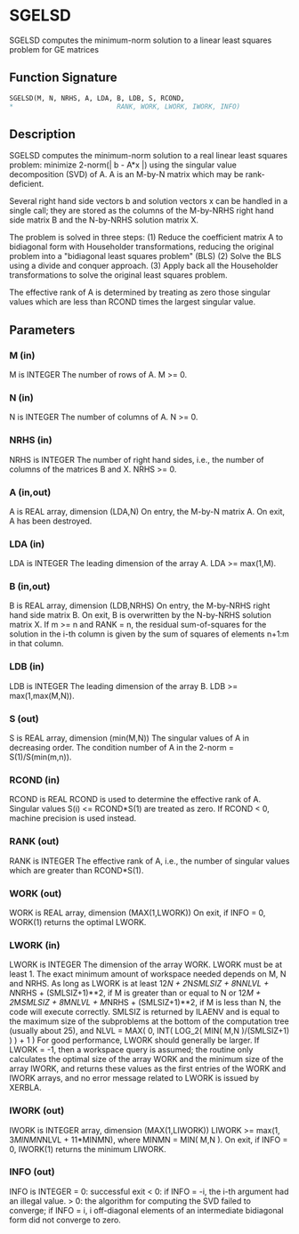 # SGELSD

SGELSD computes the minimum-norm solution to a linear least squares problem for GE matrices

## Function Signature

```fortran
SGELSD(M, N, NRHS, A, LDA, B, LDB, S, RCOND,
*                          RANK, WORK, LWORK, IWORK, INFO)
```

## Description


 SGELSD computes the minimum-norm solution to a real linear least
 squares problem:
     minimize 2-norm(| b - A*x |)
 using the singular value decomposition (SVD) of A. A is an M-by-N
 matrix which may be rank-deficient.

 Several right hand side vectors b and solution vectors x can be
 handled in a single call; they are stored as the columns of the
 M-by-NRHS right hand side matrix B and the N-by-NRHS solution
 matrix X.

 The problem is solved in three steps:
 (1) Reduce the coefficient matrix A to bidiagonal form with
     Householder transformations, reducing the original problem
     into a "bidiagonal least squares problem" (BLS)
 (2) Solve the BLS using a divide and conquer approach.
 (3) Apply back all the Householder transformations to solve
     the original least squares problem.

 The effective rank of A is determined by treating as zero those
 singular values which are less than RCOND times the largest singular
 value.


## Parameters

### M (in)

M is INTEGER The number of rows of A. M >= 0.

### N (in)

N is INTEGER The number of columns of A. N >= 0.

### NRHS (in)

NRHS is INTEGER The number of right hand sides, i.e., the number of columns of the matrices B and X. NRHS >= 0.

### A (in,out)

A is REAL array, dimension (LDA,N) On entry, the M-by-N matrix A. On exit, A has been destroyed.

### LDA (in)

LDA is INTEGER The leading dimension of the array A. LDA >= max(1,M).

### B (in,out)

B is REAL array, dimension (LDB,NRHS) On entry, the M-by-NRHS right hand side matrix B. On exit, B is overwritten by the N-by-NRHS solution matrix X. If m >= n and RANK = n, the residual sum-of-squares for the solution in the i-th column is given by the sum of squares of elements n+1:m in that column.

### LDB (in)

LDB is INTEGER The leading dimension of the array B. LDB >= max(1,max(M,N)).

### S (out)

S is REAL array, dimension (min(M,N)) The singular values of A in decreasing order. The condition number of A in the 2-norm = S(1)/S(min(m,n)).

### RCOND (in)

RCOND is REAL RCOND is used to determine the effective rank of A. Singular values S(i) <= RCOND*S(1) are treated as zero. If RCOND < 0, machine precision is used instead.

### RANK (out)

RANK is INTEGER The effective rank of A, i.e., the number of singular values which are greater than RCOND*S(1).

### WORK (out)

WORK is REAL array, dimension (MAX(1,LWORK)) On exit, if INFO = 0, WORK(1) returns the optimal LWORK.

### LWORK (in)

LWORK is INTEGER The dimension of the array WORK. LWORK must be at least 1. The exact minimum amount of workspace needed depends on M, N and NRHS. As long as LWORK is at least 12*N + 2*N*SMLSIZ + 8*N*NLVL + N*NRHS + (SMLSIZ+1)**2, if M is greater than or equal to N or 12*M + 2*M*SMLSIZ + 8*M*NLVL + M*NRHS + (SMLSIZ+1)**2, if M is less than N, the code will execute correctly. SMLSIZ is returned by ILAENV and is equal to the maximum size of the subproblems at the bottom of the computation tree (usually about 25), and NLVL = MAX( 0, INT( LOG_2( MIN( M,N )/(SMLSIZ+1) ) ) + 1 ) For good performance, LWORK should generally be larger. If LWORK = -1, then a workspace query is assumed; the routine only calculates the optimal size of the array WORK and the minimum size of the array IWORK, and returns these values as the first entries of the WORK and IWORK arrays, and no error message related to LWORK is issued by XERBLA.

### IWORK (out)

IWORK is INTEGER array, dimension (MAX(1,LIWORK)) LIWORK >= max(1, 3*MINMN*NLVL + 11*MINMN), where MINMN = MIN( M,N ). On exit, if INFO = 0, IWORK(1) returns the minimum LIWORK.

### INFO (out)

INFO is INTEGER = 0: successful exit < 0: if INFO = -i, the i-th argument had an illegal value. > 0: the algorithm for computing the SVD failed to converge; if INFO = i, i off-diagonal elements of an intermediate bidiagonal form did not converge to zero.

